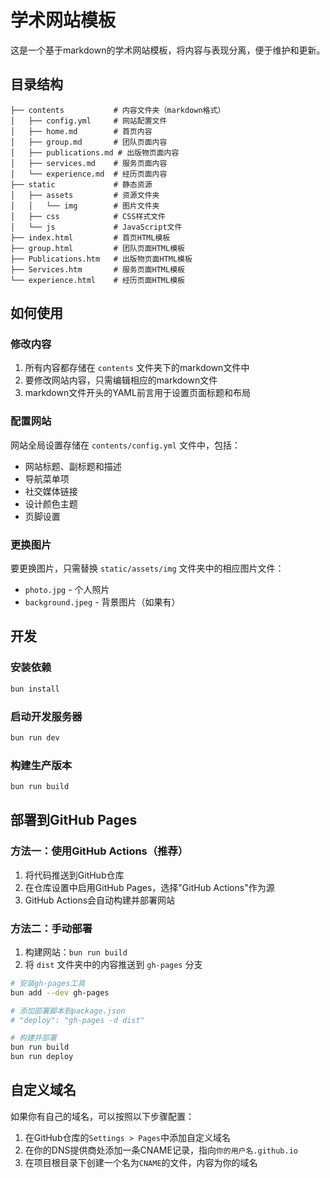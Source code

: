 # 学术网站模板

这是一个基于markdown的学术网站模板，将内容与表现分离，便于维护和更新。

## 目录结构

```
├── contents           # 内容文件夹（markdown格式）
│   ├── config.yml     # 网站配置文件
│   ├── home.md        # 首页内容
│   ├── group.md       # 团队页面内容
│   ├── publications.md # 出版物页面内容
│   ├── services.md    # 服务页面内容
│   └── experience.md  # 经历页面内容
├── static             # 静态资源
│   ├── assets         # 资源文件夹
│   │   └── img        # 图片文件夹
│   ├── css            # CSS样式文件
│   └── js             # JavaScript文件
├── index.html         # 首页HTML模板
├── group.html         # 团队页面HTML模板
├── Publications.htm   # 出版物页面HTML模板
├── Services.htm       # 服务页面HTML模板
└── experience.html    # 经历页面HTML模板
```

## 如何使用

### 修改内容

1. 所有内容都存储在 `contents` 文件夹下的markdown文件中
2. 要修改网站内容，只需编辑相应的markdown文件
3. markdown文件开头的YAML前言用于设置页面标题和布局

### 配置网站

网站全局设置存储在 `contents/config.yml` 文件中，包括：

- 网站标题、副标题和描述
- 导航菜单项
- 社交媒体链接
- 设计颜色主题
- 页脚设置

### 更换图片

要更换图片，只需替换 `static/assets/img` 文件夹中的相应图片文件：

- `photo.jpg` - 个人照片
- `background.jpeg` - 背景图片（如果有）

## 开发

### 安装依赖

```bash
bun install
```

### 启动开发服务器

```bash
bun run dev
```

### 构建生产版本

```bash
bun run build
```

## 部署到GitHub Pages

### 方法一：使用GitHub Actions（推荐）

1. 将代码推送到GitHub仓库
2. 在仓库设置中启用GitHub Pages，选择"GitHub Actions"作为源
3. GitHub Actions会自动构建并部署网站

### 方法二：手动部署

1. 构建网站：`bun run build`
2. 将 `dist` 文件夹中的内容推送到 `gh-pages` 分支

```bash
# 安装gh-pages工具
bun add --dev gh-pages

# 添加部署脚本到package.json
# "deploy": "gh-pages -d dist"

# 构建并部署
bun run build
bun run deploy
```

## 自定义域名

如果你有自己的域名，可以按照以下步骤配置：

1. 在GitHub仓库的`Settings > Pages`中添加自定义域名
2. 在你的DNS提供商处添加一条CNAME记录，指向`你的用户名.github.io`
3. 在项目根目录下创建一个名为`CNAME`的文件，内容为你的域名
